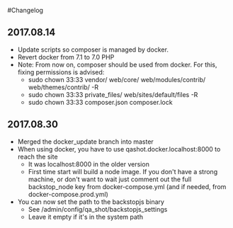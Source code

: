 #Changelog

## 2017.08.14
* Update scripts so composer is managed by docker.
* Revert docker from 7.1 to 7.0 PHP
* Note: From now on, composer should be used from docker. For this, fixing permissions is advised:
    * sudo chown 33:33 vendor/ web/core/ web/modules/contrib/ web/themes/contrib/ -R
    * sudo chown 33:33 private_files/ web/sites/default/files -R
    * sudo chown 33:33 composer.json composer.lock

## 2017.08.30
* Merged the docker_update branch into master
* When using docker, you have to use qashot.docker.localhost:8000 to reach the site
    * It was localhost:8000 in the older version
    * First time start will build a node image. If you don't have a strong machine, or don't want to wait just comment out the full backstop_node key from docker-compose.yml (and if needed, from docker-compose.prod.yml)
* You can now set the path to the backstopjs binary
    * See /admin/config/qa_shot/backstopjs_settings
    * Leave it empty if it's in the system path

